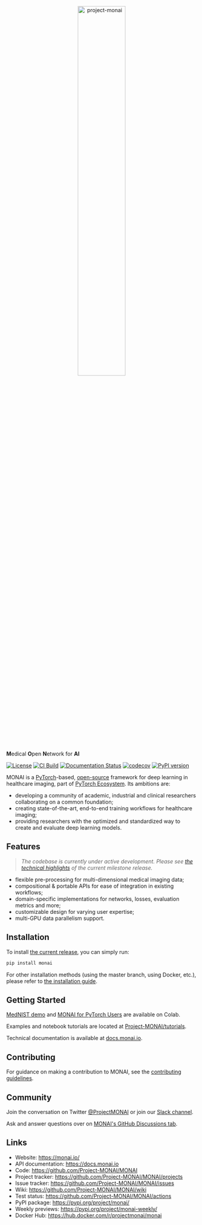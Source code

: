 <p align="center">
  <img src="https://github.com/Project-MONAI/MONAI/raw/master/docs/images/MONAI-logo-color.png" width="50%" alt='project-monai'>
</p>

**M**edical **O**pen **N**etwork for **AI**

[![License](https://img.shields.io/badge/license-Apache%202.0-green.svg)](https://opensource.org/licenses/Apache-2.0)
[![CI Build](https://github.com/Project-MONAI/MONAI/workflows/build/badge.svg?branch=master)](https://github.com/Project-MONAI/MONAI/commits/master)
[![Documentation Status](https://readthedocs.org/projects/monai/badge/?version=latest)](https://docs.monai.io/en/latest/?badge=latest)
[![codecov](https://codecov.io/gh/Project-MONAI/MONAI/branch/master/graph/badge.svg)](https://codecov.io/gh/Project-MONAI/MONAI)
[![PyPI version](https://badge.fury.io/py/monai.svg)](https://badge.fury.io/py/monai)

MONAI is a [PyTorch](https://pytorch.org/)-based, [open-source](https://github.com/Project-MONAI/MONAI/blob/master/LICENSE) framework for deep learning in healthcare imaging, part of [PyTorch Ecosystem](https://pytorch.org/ecosystem/).
Its ambitions are:
- developing a community of academic, industrial and clinical researchers collaborating on a common foundation;
- creating state-of-the-art, end-to-end training workflows for healthcare imaging;
- providing researchers with the optimized and standardized way to create and evaluate deep learning models.


## Features
> _The codebase is currently under active development._
> _Please see [the technical highlights](https://docs.monai.io/en/latest/highlights.html) of the current milestone release._

- flexible pre-processing for multi-dimensional medical imaging data;
- compositional & portable APIs for ease of integration in existing workflows;
- domain-specific implementations for networks, losses, evaluation metrics and more;
- customizable design for varying user expertise;
- multi-GPU data parallelism support.


## Installation

To install [the current release](https://pypi.org/project/monai/), you can simply run:

```bash
pip install monai
```

For other installation methods (using the master branch, using Docker, etc.), please refer to [the installation guide](https://docs.monai.io/en/latest/installation.html).

## Getting Started

[MedNIST demo](https://colab.research.google.com/drive/1wy8XUSnNWlhDNazFdvGBHLfdkGvOHBKe) and [MONAI for PyTorch Users](https://colab.research.google.com/drive/1boqy7ENpKrqaJoxFlbHIBnIODAs1Ih1T) are available on Colab.

Examples and notebook tutorials are located at [Project-MONAI/tutorials](https://github.com/Project-MONAI/tutorials).

Technical documentation is available at [docs.monai.io](https://docs.monai.io).

## Contributing
For guidance on making a contribution to MONAI, see the [contributing guidelines](https://github.com/Project-MONAI/MONAI/blob/master/CONTRIBUTING.md).

## Community
Join the conversation on Twitter [@ProjectMONAI](https://twitter.com/ProjectMONAI) or join our [Slack channel](https://forms.gle/QTxJq3hFictp31UM9).

Ask and answer questions over on [MONAI's GitHub Discussions tab](https://github.com/Project-MONAI/MONAI/discussions).

## Links
- Website: https://monai.io/
- API documentation: https://docs.monai.io
- Code: https://github.com/Project-MONAI/MONAI
- Project tracker: https://github.com/Project-MONAI/MONAI/projects
- Issue tracker: https://github.com/Project-MONAI/MONAI/issues
- Wiki: https://github.com/Project-MONAI/MONAI/wiki
- Test status: https://github.com/Project-MONAI/MONAI/actions
- PyPI package: https://pypi.org/project/monai/
- Weekly previews: https://pypi.org/project/monai-weekly/
- Docker Hub: https://hub.docker.com/r/projectmonai/monai
